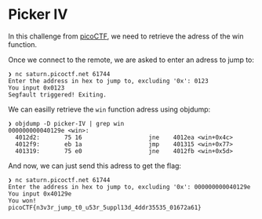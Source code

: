 # Picker IV


In this challenge from [picoCTF](https://play.picoctf.org/practice/challenge/403), we need to retrieve the adress of the win function.

Once we connect to the remote, we are asked to enter an adress to jump to:
```
❯ nc saturn.picoctf.net 61744
Enter the address in hex to jump to, excluding '0x': 0123
You input 0x0123
Segfault triggered! Exiting.
```

We can easilly retrieve the `win` function adress using objdump:

```
❯ objdump -D picker-IV | grep win
000000000040129e <win>:
  4012d2:       75 16                   jne    4012ea <win+0x4c>
  4012f9:       eb 1a                   jmp    401315 <win+0x77>
  401319:       75 e0                   jne    4012fb <win+0x5d>
```
And now, we can just send this adress to get the flag:

```
❯ nc saturn.picoctf.net 61744
Enter the address in hex to jump to, excluding '0x': 000000000040129e
You input 0x40129e
You won!
picoCTF{n3v3r_jump_t0_u53r_5uppl13d_4ddr35535_01672a61}
```